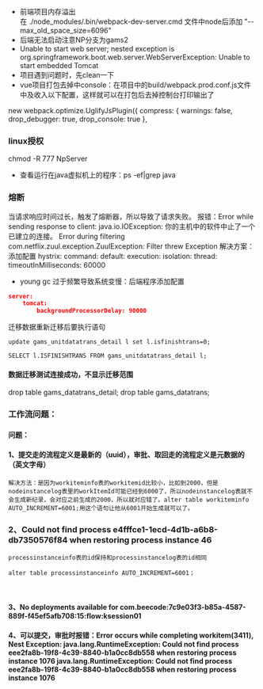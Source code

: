 - 前端项目内存溢出 </br>
在 ./node_modules/.bin/webpack-dev-server.cmd 文件中node后添加 "--max_old_space_size=6096"
- 后端无法启动注意NP分支为gams2
- Unable to start web server; nested exception is org.springframework.boot.web.server.WebServerException: Unable to start embedded Tomcat
- 项目遇到问题时，先clean一下
- vue项目打包去掉中console：在项目中的build/webpack.prod.conf.js文件中及收入以下配置，这样就可以在打包后去掉控制台打印输出了
> 
new webpack.optimize.UglifyJsPlugin({
  compress: {
    warnings: false,
    drop_debugger: true,
    drop_console: true
  },
### linux授权 ###
chmod -R 777 NpServer
- 查看运行在java虚拟机上的程序：ps -ef|grep java
### 熔断 ###
当请求响应时间过长，触发了熔断器，所以导致了请求失败。
报错：Error while sending response to client: java.io.IOException: 你的主机中的软件中止了一个已建立的连接。
Error during filtering
com.netflix.zuul.exception.ZuulException: Filter threw Exception
解决方案：添加配置
hystrix:
  command:
    default:
      execution:
        isolation:
          thread:
            timeoutInMilliseconds: 60000
- young gc 过于频繁导致系统变慢：后端程序添加配置
```json
server:
  	tomcat:
    	backgroundProcessorDelay: 90000
```

迁移数据重新迁移后要执行语句

```
update gams_unitdatatrans_detail l set l.isfinishtrans=0;

SELECT l.ISFINISHTRANS FROM gams_unitdatatrans_detail l;
```

#### 数据迁移测试连接成功，不显示迁移范围

drop table gams_datatrans_detail;
drop table gams_datatrans;



### 工作流问题：

#### 问题：

#### 1、提交走的流程定义是最新的（uuid），审批、取回走的流程定义是元数据的（英文字母）

```
解决方法：是因为workiteminfo表的workitemid比较小，比如到2000，但是nodeinstancelog表里的workItemId可能已经到6000了，所以nodeinstancelog表就不会生成新纪录，会对应之前生成的2000，所以就对应错了。alter table workiteminfo AUTO_INCREMENT=6001;用这个语句让他从6001开始生成就可以了。
```



### 2、Could not find process e4fffce1-1ecd-4d1b-a6b8-db7350576f84 when restoring process instance 46

```
processinstanceinfo表的id保持和processinstancelog表的id相同

alter table processinstanceinfo AUTO_INCREMENT=6001；
```

​	



#### 3、No deployments available for com.beecode:7c9e03f3-b85a-4587-889f-f45ef5afb708:15:flow:ksession01



#### 4、可以提交，审批时报错：Error occurs while completing workitem(3411), Nest Exception: java.lang.RuntimeException: Could not find process eee2fa8b-19f8-4c39-8840-b1a0cc8db558 when restoring process instance 1076 java.lang.RuntimeException: Could not find process eee2fa8b-19f8-4c39-8840-b1a0cc8db558 when restoring process instance 1076









